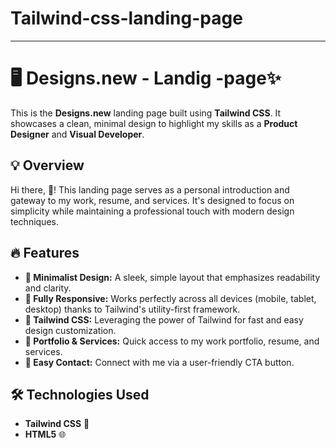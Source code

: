 # Tailwind-css-landing-page
---
# 🖥️ Designs.new - Landig -page✨

This is the **Designs.new** landing page built using **Tailwind CSS**. It showcases a clean, minimal design to highlight my skills as a **Product Designer** and **Visual Developer**.

## 💡 Overview
Hi there, 👋! This landing page serves as a personal introduction and gateway to my work, resume, and services. It's designed to focus on simplicity while maintaining a professional touch with modern design techniques.

## 🔥 Features
- **🌟 Minimalist Design:** A sleek, simple layout that emphasizes readability and clarity.
- **📱 Fully Responsive:** Works perfectly across all devices (mobile, tablet, desktop) thanks to Tailwind's utility-first framework.
- **🚀 Tailwind CSS:** Leveraging the power of Tailwind for fast and easy design customization.
- **💼 Portfolio & Services:** Quick access to my work portfolio, resume, and services.
- **🔗 Easy Contact:** Connect with me via a user-friendly CTA button.

## 🛠️ Technologies Used
- **Tailwind CSS** 🎨
- **HTML5** 🌐
